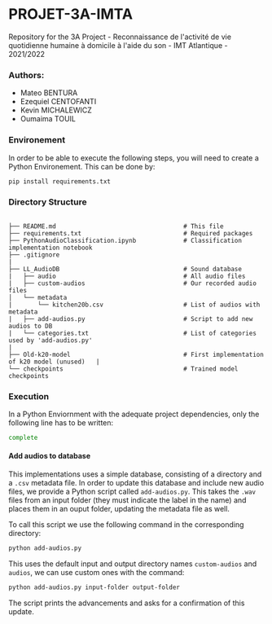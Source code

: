 # PROJET-3A-IMTA

Repository for the 3A Project - Reconnaissance de l'activité de vie quotidienne humaine à domicile à l'aide du son - IMT Atlantique - 2021/2022

### Authors:

<ul>
  <li>Mateo BENTURA</li>
  <li>Ezequiel CENTOFANTI</li>
  <li>Kevin MICHALEWICZ</li>
  <li>Oumaima TOUIL</li>
</ul>

### Environement 

In order to be able to execute the following steps, you will need to create a Python Environement.
This can be done by:

```bash
pip install requirements.txt
```

### Directory Structure

```

├── README.md                                   # This file
├── requirements.txt                            # Required packages
├── PythonAudioClassification.ipynb             # Classification implementation notebook
├── .gitignore                                  
|
├── LL_AudioDB                                  # Sound database
|   ├── audio                                   # All audio files
|   ├── custom-audios                           # Our recorded audio files
│   └── metadata                                
|       └── kitchen20b.csv                      # List of audios with metadata
|   ├── add-audios.py                           # Script to add new audios to DB
|   └── categories.txt                          # List of categories used by 'add-audios.py'
|
├── Old-k20-model                               # First implementation of k20 model (unused)   |
└── checkpoints                                 # Trained model checkpoints
```

### Execution 

In a Python Enviornment with the adequate project dependencies, only the following line has to be written:

```bash
complete
```
#### Add audios to database
This implementations uses a simple database, consisting of a directory and a `.csv` metadata file. In order to update this database and include new audio files, we provide a Python script called `add-audios.py`. This takes the `.wav` files from an input folder (they must indicate the label in the name) and places them in an ouput folder, updating the metadata file as well.

To call this script we use the following command in the corresponding directory:
```bash
python add-audios.py
```
This uses the default input and output directory names `custom-audios` and `audios`, we can use custom ones with the command:
```bash
python add-audios.py input-folder output-folder
```
The script prints the advancements and asks for a confirmation of this update.
